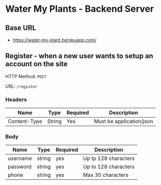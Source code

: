 # Water My Plants - Backend Server

## Base URL

- https://water-my-plant.herokuapp.com/

## Register - when a new user wants to setup an account on the site

HTTP Method: `POST`

URL: `/register`

### Headers

| Name         | Type   | Required | Description              |
| ------------ | ------ | -------- | ------------------------ |
| Content-Type | String | Yes      | Must be application/json |

### Body

| Name                     | Type    | Required | Description                                                               |
| ------------------------ | ------- | -------- | ------------------------------------------------------------------------- |
| username                 | string  | yes      | Up tp 128 characters                                                      |
| password                 | string  | yes      | Up to 128 characters                                                      |
| phone                    | string  | yes      | Max 30 characters                                                         |

